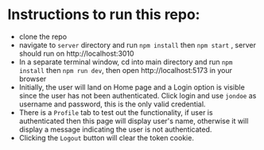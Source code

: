 # Instructions to run this repo:

- clone the repo
- navigate to `server` directory and run `npm install` then `npm start` , server should run on http://localhost:3010
- In a separate terminal window, cd into main directory and run `npm install` then `npm run dev`, then open http://localhost:5173 in your browser
- Initially, the user will land on Home page and a Login option is visible since the user has not been authenticated. Click login and use `jondoe` as username and password, this is the only valid credential.
- There is a `Profile` tab to test out the functionality, if user is authenticated then this page will display user's name, otherwise it will display a message indicating the user is not authenticated.
- Clicking the `Logout` button will clear the token cookie.
